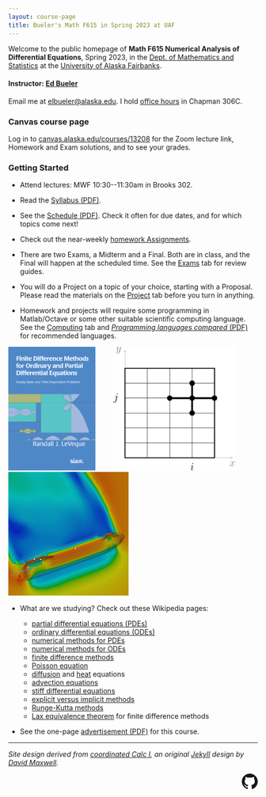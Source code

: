 ```yaml
---
layout: course-page
title: Bueler's Math F615 in Spring 2023 at UAF
---
```


Welcome to the public homepage of **Math F615 Numerical Analysis of Differential Equations**, Spring 2023, in the [Dept. of Mathematics and Statistics](http://www.uaf.edu/dms/) at the [University of Alaska Fairbanks](http://www.uaf.edu/).

#### Instructor:  [Ed Bueler](http://bueler.github.io/)

Email me at [elbueler@alaska.edu](mailto:elbueler@alaska.edu).  I hold [office hours](http://bueler.github.io/OffHrs.htm) in Chapman 306C.

### Canvas course page

Log in to [canvas.alaska.edu/courses/13208](https://canvas.alaska.edu/courses/13208) for the Zoom lecture link, Homework and Exam solutions, and to see your grades.

### Getting Started

* Attend lectures: MWF 10:30--11:30am in Brooks 302.

* Read the [Syllabus (PDF)](assets/general/S23/syllabus.pdf).

* See the [Schedule (PDF)](assets/general/S23/schedule.pdf).  Check it often for due dates, and for which topics come next!

* Check out the near-weekly [homework Assignments](homework.html).

* There are two Exams, a Midterm and a Final.  Both are in class, and the Final will happen at the scheduled time.  See the [Exams](exams.html) tab for review guides.

* You will do a Project on a topic of your choice, starting with a Proposal.  Please read the materials on the [Project](project.html) tab before you turn in anything.

* Homework and projects will require some programming in Matlab/Octave or some other suitable scientific computing language.  See the [Computing](computing.html) tab and [_Programming languages compared_ (PDF)](https://bueler.github.io/compareMOP.pdf) for recommended languages.

[<img src="assets/images/leveque.jpg" height="250">](https://my.siam.org/Store/Product/viewproduct/?ProductId=998 "the textbook") &nbsp; &nbsp; &nbsp; &nbsp; [<img src="assets/images/stencil.png" height="250">](https://en.wikipedia.org/wiki/Finite_difference_method "finite difference method") &nbsp; &nbsp; &nbsp; &nbsp; [<img src="assets/images/Starship-simul-3.png" height="250">](https://en.wikipedia.org/wiki/Computational_fluid_dynamics "computational fluid dynamics")

* What are we studying?  Check out these Wikipedia pages:

    * [partial differential equations (PDEs)](https://en.wikipedia.org/wiki/Partial_differential_equation)
    * [ordinary differential equations (ODEs)](https://en.wikipedia.org/wiki/Ordinary_differential_equation)
    * [numerical methods for PDEs](https://en.wikipedia.org/wiki/Numerical_methods_for_partial_differential_equations)
    * [numerical methods for ODEs](https://en.wikipedia.org/wiki/Numerical_methods_for_ordinary_differential_equations)
    * [finite difference methods](https://en.wikipedia.org/wiki/Finite_difference_method)
    * [Poisson equation](https://en.wikipedia.org/wiki/Poisson%27s_equation)
    * [diffusion](https://en.wikipedia.org/wiki/Diffusion_equation) and [heat](https://en.wikipedia.org/wiki/Heat_equation) equations
    * [advection equations](https://en.wikipedia.org/wiki/Advection)
    * [stiff differential equations](https://en.wikipedia.org/wiki/Stiff_equation)
    * [explicit versus implicit methods](https://en.wikipedia.org/wiki/Explicit_and_implicit_methods)
    * [Runge-Kutta methods](https://en.wikipedia.org/wiki/Runge%E2%80%93Kutta_methods)
    * [Lax equivalence theorem](https://en.wikipedia.org/wiki/Lax_equivalence_theorem) for finite difference methods

* See the one-page [advertisement (PDF)](assets/general/S23/advert.pdf) for this course.

---
_Site design derived from [coordinated Calc I](https://uaf-math251.github.io/), an original [Jekyll](https://jekyllrb.com/) design by [David Maxwell](https://damaxwell.github.io/)._

[<img src="assets/images/GitHub-Mark-32px.png" align="right">](https://github.com/bueler/nade "github repository for this site")
